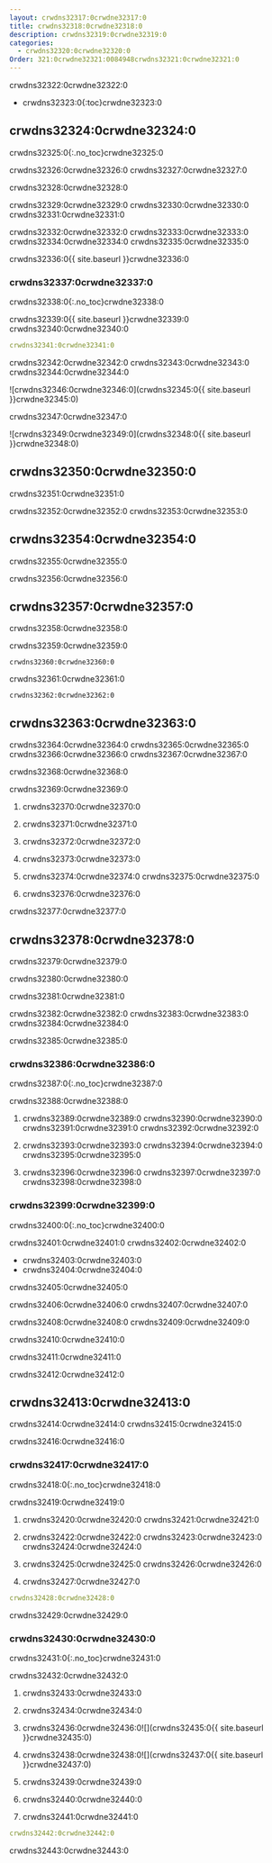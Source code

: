 ```yaml
---
layout: crwdns32317:0crwdne32317:0
title: crwdns32318:0crwdne32318:0
description: crwdns32319:0crwdne32319:0
categories:
  - crwdns32320:0crwdne32320:0
Order: 321:0crwdne32321:0084948crwdns32321:0crwdne32321:0
---
```

crwdns32322:0crwdne32322:0

* crwdns32323:0{:toc}crwdne32323:0

## crwdns32324:0crwdne32324:0

crwdns32325:0{:.no_toc}crwdne32325:0

crwdns32326:0crwdne32326:0 crwdns32327:0crwdne32327:0

crwdns32328:0crwdne32328:0

crwdns32329:0crwdne32329:0 crwdns32330:0crwdne32330:0 crwdns32331:0crwdne32331:0

crwdns32332:0crwdne32332:0 crwdns32333:0crwdne32333:0 crwdns32334:0crwdne32334:0 crwdns32335:0crwdne32335:0

crwdns32336:0{{ site.baseurl }}crwdne32336:0

### crwdns32337:0crwdne32337:0

crwdns32338:0{:.no_toc}crwdne32338:0

crwdns32339:0{{ site.baseurl }}crwdne32339:0 crwdns32340:0crwdne32340:0

```yaml
crwdns32341:0crwdne32341:0
```

crwdns32342:0crwdne32342:0 crwdns32343:0crwdne32343:0 crwdns32344:0crwdne32344:0

![crwdns32346:0crwdne32346:0](crwdns32345:0{{ site.baseurl }}crwdne32345:0)

crwdns32347:0crwdne32347:0

![crwdns32349:0crwdne32349:0](crwdns32348:0{{ site.baseurl }}crwdne32348:0)

## crwdns32350:0crwdne32350:0

crwdns32351:0crwdne32351:0

crwdns32352:0crwdne32352:0 crwdns32353:0crwdne32353:0

<h2 id="security">crwdns32354:0crwdne32354:0</h2>

crwdns32355:0crwdne32355:0

crwdns32356:0crwdne32356:0

<h2 id="error-messages">crwdns32357:0crwdne32357:0</h2>

crwdns32358:0crwdne32358:0

crwdns32359:0crwdne32359:0

    crwdns32360:0crwdne32360:0
    

crwdns32361:0crwdne32361:0

    crwdns32362:0crwdne32362:0
    

## crwdns32363:0crwdne32363:0

crwdns32364:0crwdne32364:0 crwdns32365:0crwdne32365:0 crwdns32366:0crwdne32366:0 crwdns32367:0crwdne32367:0

crwdns32368:0crwdne32368:0

crwdns32369:0crwdne32369:0

1. crwdns32370:0crwdne32370:0

2. crwdns32371:0crwdne32371:0

3. crwdns32372:0crwdne32372:0

4. crwdns32373:0crwdne32373:0

5. crwdns32374:0crwdne32374:0 crwdns32375:0crwdne32375:0

6. crwdns32376:0crwdne32376:0

crwdns32377:0crwdne32377:0

## crwdns32378:0crwdne32378:0

crwdns32379:0crwdne32379:0

crwdns32380:0crwdne32380:0

crwdns32381:0crwdne32381:0

crwdns32382:0crwdne32382:0 crwdns32383:0crwdne32383:0 crwdns32384:0crwdne32384:0

crwdns32385:0crwdne32385:0

### crwdns32386:0crwdne32386:0

crwdns32387:0{:.no_toc}crwdne32387:0

crwdns32388:0crwdne32388:0

1. crwdns32389:0crwdne32389:0 crwdns32390:0crwdne32390:0 crwdns32391:0crwdne32391:0 crwdns32392:0crwdne32392:0

2. crwdns32393:0crwdne32393:0 crwdns32394:0crwdne32394:0 crwdns32395:0crwdne32395:0

3. crwdns32396:0crwdne32396:0 crwdns32397:0crwdne32397:0 crwdns32398:0crwdne32398:0

### crwdns32399:0crwdne32399:0

crwdns32400:0{:.no_toc}crwdne32400:0

crwdns32401:0crwdne32401:0 crwdns32402:0crwdne32402:0

* crwdns32403:0crwdne32403:0
* crwdns32404:0crwdne32404:0

crwdns32405:0crwdne32405:0

crwdns32406:0crwdne32406:0 crwdns32407:0crwdne32407:0

crwdns32408:0crwdne32408:0 crwdns32409:0crwdne32409:0

crwdns32410:0crwdne32410:0

crwdns32411:0crwdne32411:0

crwdns32412:0crwdne32412:0

## crwdns32413:0crwdne32413:0

crwdns32414:0crwdne32414:0 crwdns32415:0crwdne32415:0

crwdns32416:0crwdne32416:0

### crwdns32417:0crwdne32417:0

crwdns32418:0{:.no_toc}crwdne32418:0

crwdns32419:0crwdne32419:0

1. crwdns32420:0crwdne32420:0 crwdns32421:0crwdne32421:0

2. crwdns32422:0crwdne32422:0 crwdns32423:0crwdne32423:0 crwdns32424:0crwdne32424:0

3. crwdns32425:0crwdne32425:0 crwdns32426:0crwdne32426:0

4. crwdns32427:0crwdne32427:0

```yaml
crwdns32428:0crwdne32428:0
```

crwdns32429:0crwdne32429:0

### crwdns32430:0crwdne32430:0

crwdns32431:0{:.no_toc}crwdne32431:0

crwdns32432:0crwdne32432:0

1. crwdns32433:0crwdne32433:0

2. crwdns32434:0crwdne32434:0

3. crwdns32436:0crwdne32436:0![](crwdns32435:0{{ site.baseurl }}crwdne32435:0)

4. crwdns32438:0crwdne32438:0![](crwdns32437:0{{ site.baseurl }}crwdne32437:0)

5. crwdns32439:0crwdne32439:0

6. crwdns32440:0crwdne32440:0

7. crwdns32441:0crwdne32441:0

```yaml
crwdns32442:0crwdne32442:0
```

crwdns32443:0crwdne32443:0